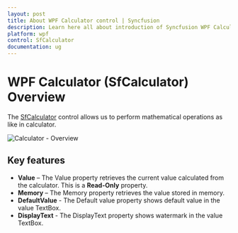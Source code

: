 ```yaml
---
layout: post
title: About WPF Calculator control | Syncfusion
description: Learn here all about introduction of Syncfusion WPF Calculator (SfCalculator) control, its elements and more details.
platform: wpf
control: SfCalculator
documentation: ug
---
```


# WPF Calculator (SfCalculator) Overview

The [SfCalculator](https://help.syncfusion.com/cr/wpf/Syncfusion.Windows.Controls.Input.SfCalculator.html) control allows us to perform mathematical operations as like in calculator.

![Calculator - Overview](Overview_images/Overview_img1.png)

## Key features 

* **Value** – The Value property retrieves the current value calculated from the calculator. This is a **Read-Only** property.
* **Memory** – The Memory property retrieves the value stored in memory.
* **DefaultValue** - The Default value property shows default value in the value TextBox.
* **DisplayText** - The DisplayText property shows watermark in the value TextBox.